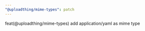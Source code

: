 ```yaml
---
"@uploadthing/mime-types": patch
---
```


feat(@uploadthing/mime-types) add application/yaml as mime type
